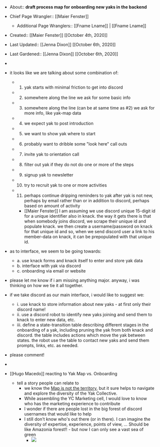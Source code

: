 - About:: __draft process map for onboarding new yaks in the backend__
- Chief Page Wrangler:: [[Maier Fenster]]
    - Additional Page Wranglers:: [[Fname Lname]] | [[Fname Lname]] 
- Created:: [[Maier Fenster]] [[October 4th, 2020]]
- Last Updated:: [[Jenna Dixon]] [[October 6th, 2020]]
- Last Gardened:: [[Jenna Dixon]] [[October 6th, 2020]]
- 
- it looks like we are talking about some combination of:

    - 1. yak starts with minimal friction to get into discord
    - 2. somewhere along the line we ask for some basic info

    - 3. somewhere along the line (can be at same time as #2) we ask for more info, like yak-map data
    - 4. we expect yak to post introduction
    - 5. we want to show yak where to start
    - 6. probably want to dribble some "look here" call outs
    - 7. invite yak to orientation call
    - 8. filter out yak if they do not do one or more of the steps
    - 9. signup yak to newsletter
    - 10. try to recruit yak to one or more activities
    - 11. perhaps continue dripping reminders to yak after yak is not new, perhaps by email rather than or in addition to discord, perhaps based on amount of activity
        - [[Maier Fenster]] I am assuming we use discord unique 15-digit id for a unique identifier also in knack. the way it gets there is that when somebody joins discord, we scrape their unique id and populate knack. we then create a username/password on knack for that unique id and so, when we send discord user a link to his member-data on knack, it can be prepopulated with that unique id. 
- as to interface, we seem to be going towards:
    - a. use knack forms and knack itself to enter and store yak data
    - b. interface with yak via discord
    - c. onboarding via email or website
- please let me know if i am missing anything major.
anyway, i was thinking on how we tie it all together.
- if we take discord as our main interface, i would like to suggest we: 

    - i. use knack to store information about new yaks - at first only their discord name!
    - ii. use a discord robot to identify new yaks joining and send them to knack to enter new data, etc.
    - iii. define a state-transition table describing different stages in the onboarding of a yak, including  pruning the yak from both knack and discord. the table includes actions which move the yak between states. the robot use the table to contact new yaks and send them prompts, links, etc. as needed.
- please comment!
- 
- [[Hugo Macedo]] reacting to Yak Map vs. Onboarding 
    - tell a story people can relate to
        - we know the [Map is not the territory](https://en.wikipedia.org/wiki/Map%E2%80%93territory_relation#%22A_map_is_not_the_territory%22), but it sure helps to navigate and explore the diversity of the Yak Collective. 
        - While assembling the YC Marketing cell, I would love to know who has the marketing experience to contribute
        - I wonder if there are people lost in the big forest of discord usernames that would like to help
        - I still don't know who's out there (or in there). I can imagine the diversity of expertise, experience, points of view, ...  Should be like Amazonia forest!! - but now I can only see a vast sea of green 
            - ![](https://s3-us-west-1.amazonaws.com/contentlab.studiod/getty/98f3a9c4d5774269baac0f5d9358b27c)
